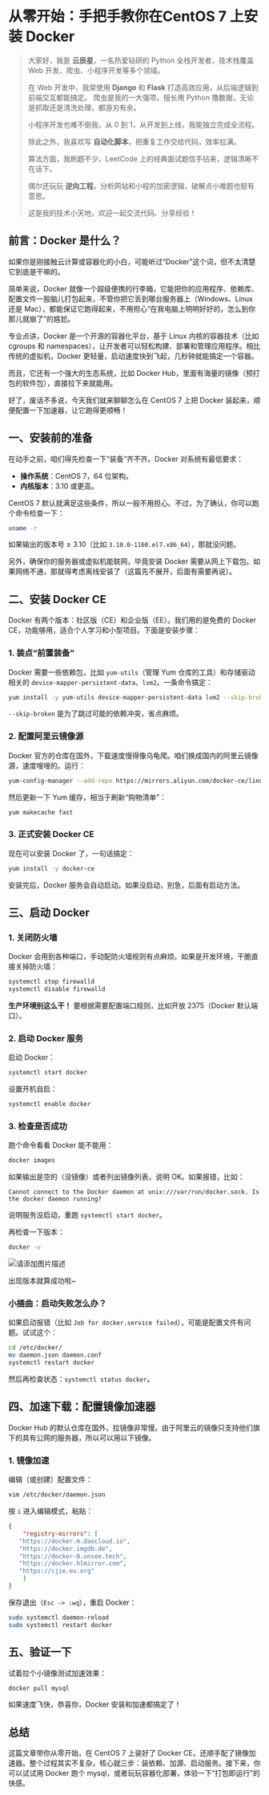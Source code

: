 # 从零开始：手把手教你在CentOS 7 上安装 Docker

> 大家好，我是 **云辰星**，一名热爱钻研的 Python 全栈开发者，技术栈覆盖 Web 开发、爬虫、小程序开发等多个领域。
>
> 在 Web 开发中，我常使用 **Django** 和 **Flask** 打造高效应用，从后端逻辑到前端交互都能搞定。
> 爬虫是我的一大强项，擅长用 Python 撸数据，无论是抓取还是清洗处理，都游刃有余。
>
> 小程序开发也难不倒我，从 0 到 1，从开发到上线，我能独立完成全流程。
>
> 除此之外，我喜欢写 **自动化脚本**，把重复工作交给代码，效率拉满。
>
> 算法方面，我刷题不少，LeetCode 上的经典面试题信手拈来，逻辑清晰不在话下。
>
> 偶尔还玩玩 **逆向工程**，分析网站和小程的加密逻辑，破解点小难题也挺有意思。
>
> 这是我的技术小天地，欢迎一起交流代码、分享经验！

## 前言：Docker 是什么？

如果你是刚接触云计算或容器化的小白，可能听过“Docker”这个词，但不太清楚它到底是干嘛的。

简单来说，Docker 就像一个超级便携的行李箱，它能把你的应用程序、依赖库、配置文件一股脑儿打包起来，不管你把它丢到哪台服务器上（Windows、Linux 还是 Mac），都能保证它跑得起来，不用担心“在我电脑上明明好好的，怎么到你那儿就崩了”的尴尬。

专业点讲，Docker 是一个开源的容器化平台，基于 Linux 内核的容器技术（比如 cgroups 和 namespaces），让开发者可以轻松构建、部署和管理应用程序。相比传统的虚拟机，Docker 更轻量，启动速度快到飞起，几秒钟就能搞定一个容器。

而且，它还有一个强大的生态系统，比如 Docker Hub，里面有海量的镜像（预打包的软件包），直接拉下来就能用。

好了，废话不多说，今天我们就来聊聊怎么在 CentOS 7 上把 Docker 装起来，顺便配置一下加速器，让它跑得更顺畅！

## 一、安装前的准备

在动手之前，咱们得先检查一下“装备”齐不齐。Docker 对系统有最低要求：

- **操作系统**：CentOS 7，64 位架构。
- **内核版本**：3.10 或更高。

CentOS 7 默认就满足这些条件，所以一般不用担心。不过，为了确认，你可以跑个命令检查一下：

```bash
uname -r
```

如果输出的版本号 ≥ 3.10（比如 `3.10.0-1160.el7.x86_64`），那就没问题。

另外，确保你的服务器或虚拟机能联网，毕竟安装 Docker 需要从网上下载包。如果网络不通，那就得考虑离线安装了（这篇先不展开，后面有需要再说）。

## 二、安装 Docker CE

Docker 有两个版本：社区版（CE）和企业版（EE）。我们用的是免费的 Docker CE，功能够用，适合个人学习和小型项目。下面是安装步骤：

### 1. 装点“前置装备”

Docker 需要一些依赖包，比如 `yum-utils`（管理 Yum 仓库的工具）和存储驱动相关的 `device-mapper-persistent-data`、`lvm2`。一条命令搞定：

```bash
yum install -y yum-utils device-mapper-persistent-data lvm2 --skip-broken
```

`--skip-broken` 是为了跳过可能的依赖冲突，省点麻烦。

### 2. 配置阿里云镜像源

Docker 官方的仓库在国外，下载速度慢得像乌龟爬。咱们换成国内的阿里云镜像源，速度嗖嗖的。运行：

```bash
yum-config-manager --add-repo https://mirrors.aliyun.com/docker-ce/linux/centos/docker-ce.repo
```

然后更新一下 Yum 缓存，相当于刷新“购物清单”：

```bash
yum makecache fast
```

### 3. 正式安装 Docker CE

现在可以安装 Docker 了，一句话搞定：

```bash
yum install -y docker-ce
```

安装完后，Docker 服务会自动启动。如果没启动，别急，后面有启动方法。

## 三、启动 Docker

### 1. 关闭防火墙

Docker 会用到各种端口，手动配防火墙规则有点麻烦。如果是开发环境，干脆直接关掉防火墙：

```bash
systemctl stop firewalld
systemctl disable firewalld
```

**生产环境别这么干！** 要根据需要配置端口规则，比如开放 2375（Docker 默认端口）。

### 2. 启动 Docker 服务

启动 Docker：

```bash
systemctl start docker
```

设置开机自启：

```bash
systemctl enable docker
```

### 3. 检查是否成功

跑个命令看看 Docker 能不能用：

```bash
docker images
```

如果输出是空的（没镜像）或者列出镜像列表，说明 OK。如果报错，比如：

```text
Cannot connect to the Docker daemon at unix:///var/run/docker.sock. Is the docker daemon running?
```

说明服务没启动，重跑 `systemctl start docker`。

再检查一下版本：

```bash
docker -v
```
![请添加图片描述](https://i-blog.csdnimg.cn/direct/c088ce6dbd7149399faa3ffa99d9f72c.png)



出现版本就算成功啦~

### 小插曲：启动失败怎么办？

如果启动报错（比如 `Job for docker.service failed`），可能是配置文件有问题。试试这个：

```bash
cd /etc/docker/
mv daemon.json daemon.conf
systemctl restart docker
```

然后再检查状态：`systemctl status docker`。

## 四、加速下载：配置镜像加速器

Docker Hub 的默认仓库在国外，拉镜像非常慢。由于阿里云的镜像只支持他们旗下的具有公网的服务器，所以可以用以下镜像。

### 1. 镜像加速

编辑（或创建）配置文件：

```bash
vim /etc/docker/daemon.json
```

按 `i` 进入编辑模式，粘贴：

```json
{
    "registry-mirrors": [
   "https://docker.m.daocloud.io",
   "https://docker.imgdb.de",
   "https://docker-0.unsee.tech",
   "https://docker.hlmirror.com",
   "https://cjie.eu.org"
    ]
}
```

保存退出（`Esc -> :wq`），重启 Docker：

```bash
sudo systemctl daemon-reload 
sudo systemctl restart docker
```


## 五、验证一下

试着拉个小镜像测试加速效果：

```bash
docker pull mysql
```



如果速度飞快，恭喜你，Docker 安装和加速都搞定了！

## 总结

这篇文章带你从零开始，在 CentOS 7 上装好了 Docker CE，还顺手配了镜像加速器。整个过程其实不复杂，核心就三步：装依赖、加源、启动服务。接下来，你可以试试用 Docker 跑个 mysql，或者玩玩容器化部署，体验一下“打包即运行”的快感。